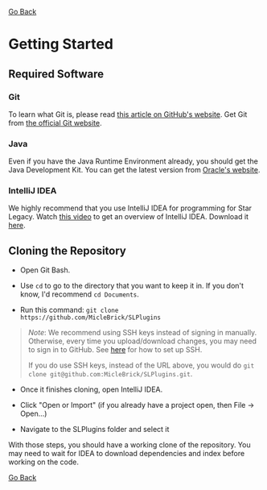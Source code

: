 [Go Back](../README.md)

# Getting Started

## Required Software

### Git

To learn what Git is, please read [this article on GitHub's website](https://guides.github.com/introduction/git-handbook/).
Get Git from [the official Git website](https://git-scm.com/downloads).

### Java

Even if you have the Java Runtime Environment already, you should get the Java Development Kit.
You can get the latest version from [Oracle's website](https://www.oracle.com/java/technologies/javase-downloads.html).

### IntelliJ IDEA

We highly recommend that you use IntelliJ IDEA for programming for Star Legacy.
Watch [this video](https://www.youtube.com/watch?v=GSKERVTMWqs) to get an overview of IntelliJ IDEA.
Download it [here](https://www.jetbrains.com/idea/download/#section=linux).

## Cloning the Repository

- Open Git Bash.

- Use `cd` to go to the directory that you want to keep it in.
If you don't know, I'd recommend `cd Documents`.

- Run this command: `git clone https://github.com/MicleBrick/SLPlugins`

> *Note*: We recommend using SSH keys instead of signing in manually.
> Otherwise, every time you upload/download changes, you may need to sign in to GitHub.
> See [here](https://docs.github.com/en/free-pro-team@latest/github/authenticating-to-github/generating-a-new-ssh-key-and-adding-it-to-the-ssh-agent)
> for how to set up SSH.
>
> If you do use SSH keys, instead of the URL above, you would do `git clone git@github.com:MicleBrick/SLPlugins.git`.

- Once it finishes cloning, open IntelliJ IDEA.

- Click "Open or Import" (if you already have a project open, then File -> Open...)

- Navigate to the SLPlugins folder and select it

With those steps, you should have a working clone of the repository.
You may need to wait for IDEA to download dependencies and index before working on the code.

[Go Back](../README.md)
